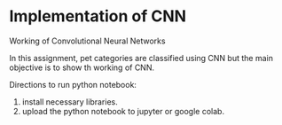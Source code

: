 # Implementation of CNN
Working of Convolutional Neural Networks

In this assignment, pet categories are classified using CNN but the main objective is to show th working of CNN.

Directions to run python notebook:
 1. install necessary libraries. 
 2. upload the python notebook to jupyter or google colab.
